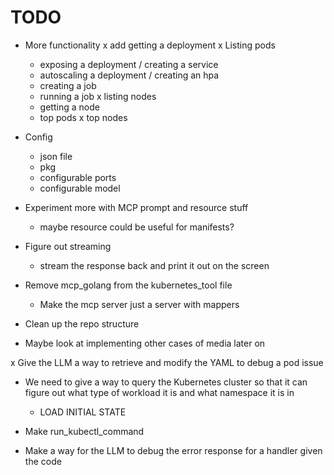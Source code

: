 # TODO

- More functionality
  x add getting a deployment
  x Listing pods
  - exposing a deployment / creating a service
  - autoscaling a deployment / creating an hpa
  - creating a job
  - running a job
  x listing nodes
  - getting a node
  - top pods
  x top nodes

- Config
  - json file
  - pkg
  - configurable ports
  - configurable model

- Experiment more with MCP prompt and resource stuff
  - maybe resource could be useful for manifests?

- Figure out streaming
  - stream the response back and print it out on the screen

- Remove mcp_golang from the kubernetes_tool file
  - Make the mcp server just a server with mappers

- Clean up the repo structure

- Maybe look at implementing other cases of media later on

x Give the LLM a way to retrieve and modify the YAML to debug a pod issue

- We need to give a way to query the Kubernetes cluster so that it can figure out what type of workload it is and what namespace it is in
  - LOAD INITIAL STATE

- Make run_kubectl_command

- Make a way for the LLM to debug the error response for a handler given the code